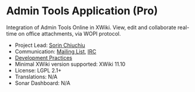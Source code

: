 # Admin Tools Application (Pro)

Integration of Admin Tools Online in XWiki. View, edit and collaborate real-time on office attachments, via WOPI protocol.

* Project Lead: [Sorin Chiuchiu](https://github.com/ChiuchiuSorin)
* Communication: [Mailing List](http://dev.xwiki.org/xwiki/bin/view/Community/MailingLists>), [IRC]( http://dev.xwiki.org/xwiki/bin/view/Community/IRC)
* [Development Practices](http://dev.xwiki.org)
* Minimal XWiki version supported: XWiki 11.10
* License: LGPL 2.1+
* Translations: N/A
* Sonar Dashboard: N/A
